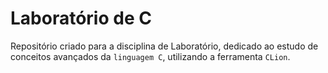 # Laboratório de C
Repositório criado para a disciplina de Laboratório, dedicado ao estudo de conceitos avançados da ```linguagem C```, utilizando a ferramenta ```CLion```.
